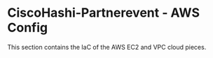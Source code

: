 # CiscoHashi-Partnerevent - AWS Config
This section contains the IaC of the AWS EC2 and VPC cloud pieces.